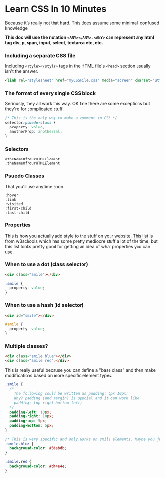 # Learn CSS In 10 Minutes
Because it's really not that hard. This does assume some minimal, confused knowledge.

**This doc will use the notation `<ANY></ANY>`. `<ANY>` can represent any html tag div, p, span, input, select, textarea etc, etc.**

### Including a separate CSS file
Including `<style></style>` tags in the HTML file's `<head>` section usually isn't the answer.

```html
<link rel="stylesheet" href="myCSSFile.css" media="screen" charset="utf-8">
```

### The format of every single CSS block
Seriously, they all work this way. OK fine there are some exceptions but they're for complicated stuff.
```css
/* This is the only way to make a comment in CSS */
selector:psuedo-class {
  property: value;
  anotherProp: anotherVal;
}
```

### Selectors
```
#theNameOfYourHTMLElement
.theNameOfYourHTMLElement
```

### Psuedo Classes
That you'll use anytime soon.
```
:hover
:link
:visited
:first-child
:last-child
```

### Properties 
This is how you actually add style to the stuff on your website. [This list](http://www.w3schools.com/cssref/) is from w3schools which has some pretty mediocre stuff a lot of the time, but this list looks pretty good for getting an idea of what properties you can use.

### When to use a dot (class selector)
```html
<div class="smile"></div>
```
```css
.smile {
  property: value;
}
```

### When to use a hash (id selector)
```html
<div id="smile"></div>
```
```css
#smile {
  property: value;
}
```

### Multiple classes?
```html
<div class="smile blue"></div>
<div class="smile red"></div>
```
This is really useful because you can define a "base class" and then make modifications based on more specific element types.
```css
.smile {
  /* 
    The following could be written as padding: 5px 10px; 
    Why? padding (and margin) is special and it can work like
    padding: top right bottom left;
  */
  padding-left: 10px;
  padding-right: 10px;
  padding-top: 5px;
  padding-bottom: 5px;
}

/* This is very specific and only works on smile elements. Maybe you just want .blue to turn any type of element blue. */
.smile.blue { 
  background-color: #36abdb;
}

.smile.red { 
  background-color: #df4e4e;
}
```

